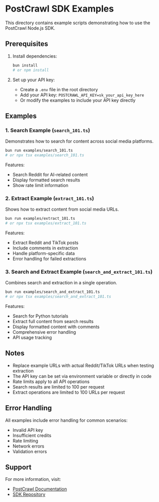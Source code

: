 # PostCrawl SDK Examples

This directory contains example scripts demonstrating how to use the PostCrawl Node.js SDK.

## Prerequisites

1. Install dependencies:
   ```bash
   bun install
   # or npm install
   ```

2. Set up your API key:
   - Create a `.env` file in the root directory
   - Add your API key: `POSTCRAWL_API_KEY=sk_your_api_key_here`
   - Or modify the examples to include your API key directly

## Examples

### 1. Search Example (`search_101.ts`)

Demonstrates how to search for content across social media platforms.

```bash
bun run examples/search_101.ts
# or npx tsx examples/search_101.ts
```

Features:
- Search Reddit for AI-related content
- Display formatted search results
- Show rate limit information

### 2. Extract Example (`extract_101.ts`)

Shows how to extract content from social media URLs.

```bash
bun run examples/extract_101.ts
# or npx tsx examples/extract_101.ts
```

Features:
- Extract Reddit and TikTok posts
- Include comments in extraction
- Handle platform-specific data
- Error handling for failed extractions

### 3. Search and Extract Example (`search_and_extract_101.ts`)

Combines search and extraction in a single operation.

```bash
bun run examples/search_and_extract_101.ts
# or npx tsx examples/search_and_extract_101.ts
```

Features:
- Search for Python tutorials
- Extract full content from search results
- Display formatted content with comments
- Comprehensive error handling
- API usage tracking

## Notes

- Replace example URLs with actual Reddit/TikTok URLs when testing extraction
- The API key can be set via environment variable or directly in code
- Rate limits apply to all API operations
- Search results are limited to 100 per request
- Extract operations are limited to 100 URLs per request

## Error Handling

All examples include error handling for common scenarios:
- Invalid API key
- Insufficient credits
- Rate limiting
- Network errors
- Validation errors

## Support

For more information, visit:
- [PostCrawl Documentation](https://postcrawl.com/docs)
- [SDK Repository](https://github.com/post-crawl/node-sdk)
